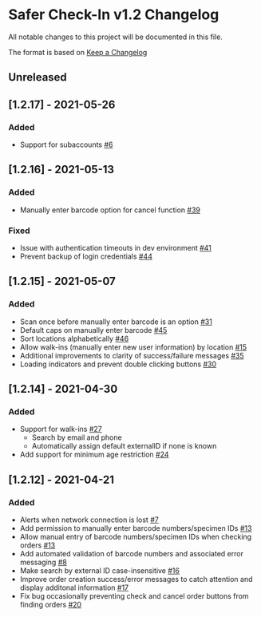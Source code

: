 # Safer Check-In v1.2 Changelog
All notable changes to this project will be documented in this file.

The format is based on [Keep a Changelog](https://keepachangelog.com/en/1.0.0/)

## Unreleased

## [1.2.17] - 2021-05-26
### Added
- Support for subaccounts [#6](https://github.com/rokmetro/safer-check-in-app/issues/6)

## [1.2.16] - 2021-05-13
### Added
- Manually enter barcode option for cancel function [#39](https://github.com/rokmetro/safer-check-in-app/issues/39)
### Fixed
- Issue with authentication timeouts in dev environment [#41](https://github.com/rokmetro/safer-check-in-app/issues/41)
- Prevent backup of login credentials [#44](https://github.com/rokmetro/safer-check-in-app/issues/44)

## [1.2.15] - 2021-05-07
### Added
- Scan once before manually enter barcode is an option [#31](https://github.com/rokmetro/safer-check-in-app/issues/31)
- Default caps on manually enter barcode [#45](https://github.com/rokmetro/safer-check-in-app/issues/45)
- Sort locations alphabetically [#46](https://github.com/rokmetro/safer-check-in-app/issues/46)
- Allow walk-ins (manually enter new user information) by location [#15](https://github.com/rokmetro/safer-check-in-app/issues/15)
- Additional improvements to clarity of success/failure messages [#35](https://github.com/rokmetro/safer-check-in-app/issues/35)
- Loading indicators and prevent double clicking buttons [#30](https://github.com/rokmetro/safer-check-in-app/issues/30)
 
## [1.2.14] - 2021-04-30
### Added
- Support for walk-ins [#27](https://github.com/rokmetro/safer-check-in-app/issues/27)
    - Search by email and phone
    - Automatically assign default externalID if none is known
- Add support for minimum age restriction [#24](https://github.com/rokmetro/safer-check-in-app/issues/24)

## [1.2.12] - 2021-04-21
### Added
- Alerts when network connection is lost [#7](https://github.com/rokmetro/safer-check-in-app/issues/7)
- Add permission to manually enter barcode numbers/specimen IDs [#13](https://github.com/rokmetro/safer-check-in-app/issues/13)
- Allow manual entry of barcode numbers/specimen IDs when checking orders [#13](https://github.com/rokmetro/safer-check-in-app/issues/13)
- Add automated validation of barcode numbers and associated error messaging [#8](https://github.com/rokmetro/safer-check-in-app/issues/8)
- Make search by external ID case-insensitive [#16](https://github.com/rokmetro/safer-check-in-app/issues/16)
- Improve order creation success/error messages to catch attention and display additonal information [#17](https://github.com/rokmetro/safer-check-in-app/issues/17)
- Fix bug occasionally preventing check and cancel order buttons from finding orders [#20](https://github.com/rokmetro/safer-check-in-app/issues/20)